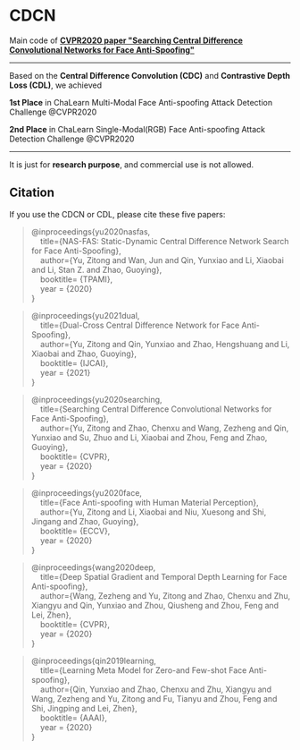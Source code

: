 # CDCN

Main code of [**CVPR2020 paper "Searching Central Difference Convolutional Networks for Face Anti-Spoofing"**  ](https://arxiv.org/pdf/2003.04092v1.pdf) 

------

Based on the **Central Difference Convolution (CDC)** and **Contrastive Depth Loss (CDL)**, we achieved

**1st Place** in ChaLearn Multi-Modal Face Anti-spoofing Attack Detection Challenge @CVPR2020


**2nd Place** in ChaLearn Single-Modal(RGB) Face Anti-spoofing Attack Detection Challenge @CVPR2020

-------
 It is just for **research purpose**, and commercial use is not allowed.

Citation
------- 
If you use the CDCN or CDL, please cite these five papers:  

>@inproceedings{yu2020nasfas,  
 >&nbsp;&nbsp;&nbsp;&nbsp;title={NAS-FAS: Static-Dynamic Central Difference Network Search for Face Anti-Spoofing},      
 >&nbsp;&nbsp;&nbsp;&nbsp;author={Yu, Zitong and Wan, Jun and Qin, Yunxiao and Li, Xiaobai and Li, Stan Z. and Zhao, Guoying},  
 >&nbsp;&nbsp;&nbsp;&nbsp;booktitle= {TPAMI},  
 >&nbsp;&nbsp;&nbsp;&nbsp;year = {2020}  
 >}  

 >@inproceedings{yu2021dual,  
 >&nbsp;&nbsp;&nbsp;&nbsp;title={Dual-Cross Central Difference Network for Face Anti-Spoofing},      
 >&nbsp;&nbsp;&nbsp;&nbsp;author={Yu, Zitong and Qin, Yunxiao and Zhao, Hengshuang and Li, Xiaobai and Zhao, Guoying},  
 >&nbsp;&nbsp;&nbsp;&nbsp;booktitle= {IJCAI},  
 >&nbsp;&nbsp;&nbsp;&nbsp;year = {2021}  
 >}  

 >@inproceedings{yu2020searching,  
 >&nbsp;&nbsp;&nbsp;&nbsp;title={Searching Central Difference Convolutional Networks for Face Anti-Spoofing},      
 >&nbsp;&nbsp;&nbsp;&nbsp;author={Yu, Zitong and Zhao, Chenxu and Wang, Zezheng and Qin, Yunxiao and Su, Zhuo and Li, Xiaobai and Zhou, Feng and Zhao, Guoying},  
 >&nbsp;&nbsp;&nbsp;&nbsp;booktitle= {CVPR},  
 >&nbsp;&nbsp;&nbsp;&nbsp;year = {2020}  
 >}  

 >@inproceedings{yu2020face,  
 >&nbsp;&nbsp;&nbsp;&nbsp;title={Face Anti-spoofing with Human Material Perception},      
 >&nbsp;&nbsp;&nbsp;&nbsp;author={Yu, Zitong and Li, Xiaobai and Niu, Xuesong and Shi, Jingang and Zhao, Guoying},  
 >&nbsp;&nbsp;&nbsp;&nbsp;booktitle= {ECCV},  
 >&nbsp;&nbsp;&nbsp;&nbsp;year = {2020}  
 >}  

 >@inproceedings{wang2020deep,  
 >&nbsp;&nbsp;&nbsp;&nbsp;title={Deep Spatial Gradient and Temporal Depth Learning for Face Anti-spoofing},      
 >&nbsp;&nbsp;&nbsp;&nbsp;author={Wang, Zezheng and Yu, Zitong and Zhao, Chenxu and Zhu, Xiangyu and Qin, Yunxiao and Zhou, Qiusheng and Zhou, Feng and Lei, Zhen},  
 >&nbsp;&nbsp;&nbsp;&nbsp;booktitle= {CVPR},  
 >&nbsp;&nbsp;&nbsp;&nbsp;year = {2020}  
 >}  

 >@inproceedings{qin2019learning,  
 >&nbsp;&nbsp;&nbsp;&nbsp;title={Learning Meta Model for Zero-and Few-shot Face Anti-spoofing},      
 >&nbsp;&nbsp;&nbsp;&nbsp;author={Qin, Yunxiao and Zhao, Chenxu and Zhu, Xiangyu and Wang, Zezheng and Yu, Zitong and Fu, Tianyu and Zhou, Feng and Shi, Jingping and Lei, Zhen},  
 >&nbsp;&nbsp;&nbsp;&nbsp;booktitle= {AAAI},  
 >&nbsp;&nbsp;&nbsp;&nbsp;year = {2020}  
 >}  


